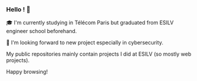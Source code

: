 ### Hello ! 👋

🎓️ I'm currently studying in Télécom Paris but graduated from ESILV engineer school beforehand.

🎯️ I'm looking forward to new project especially in cybersecurity.

My public repositories mainly contain projects I did at ESILV (so mostly web projects).

Happy browsing!


<!--
**blobfish974/blobfish974** is a ✨ _special_ ✨ repository because its `README.md` (this file) appears on your GitHub profile.

Here are some ideas to get you started:

- 🔭 I’m currently working on ...
- 🌱 I’m currently learning ...
- 👯 I’m looking to collaborate on ...
- 🤔 I’m looking for help with ...
- 💬 Ask me about ...
- 📫 How to reach me: ...
- 😄 Pronouns: ...
- ⚡ Fun fact: ...
-->
